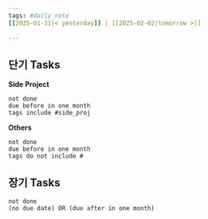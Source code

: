```yaml
---  
tags: #daily_note  
[[2025-01-31|< yesterday]] | [[2025-02-02|tomorrow >]]  
  
---  
```

## 단기 Tasks
**Side Project**

```tasks  
not done  
due before in one month
tags include #side_proj 
```

**Others**
```tasks  
not done  
due before in one month
tags do not include #
```


## 장기 Tasks
```tasks
not done
(no due date) OR (due after in one month)
```